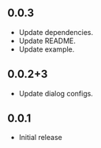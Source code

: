 ## 0.0.3

* Update dependencies.
* Update README.
* Update example.

## 0.0.2+3

* Update dialog configs.

## 0.0.1

* Initial release
